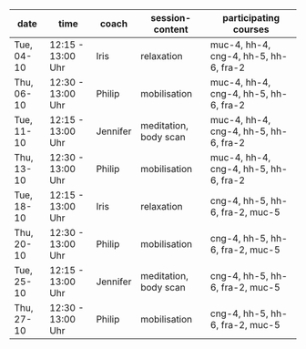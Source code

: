 | date       | time              | coach     | session-content       | participating courses                 |
| ---------- | ----------------- | --------- | --------------------- | ------------------------------------- |
| Tue, 04-10 | 12:15 - 13:00 Uhr | Iris      | relaxation            | muc-4, hh-4, cng-4, hh-5, hh-6, fra-2 |
| Thu, 06-10 | 12:30 - 13:00 Uhr | Philip    | mobilisation          | muc-4, hh-4, cng-4, hh-5, hh-6, fra-2 |
| Tue, 11-10 | 12:15 - 13:00 Uhr | Jennifer | meditation, body scan | muc-4, hh-4, cng-4, hh-5, hh-6, fra-2 |
| Thu, 13-10 | 12:30 - 13:00 Uhr | Philip    | mobilisation          | muc-4, hh-4, cng-4, hh-5, hh-6, fra-2 |
| Tue, 18-10 | 12:15 - 13:00 Uhr | Iris      | relaxation            | cng-4, hh-5, hh-6, fra-2, muc-5       |
| Thu, 20-10 | 12:30 - 13:00 Uhr | Philip    | mobilisation          | cng-4, hh-5, hh-6, fra-2, muc-5       |
| Tue, 25-10 | 12:15 - 13:00 Uhr | Jennifer | meditation, body scan | cng-4, hh-5, hh-6, fra-2, muc-5       |
| Thu, 27-10 | 12:30 - 13:00 Uhr | Philip    | mobilisation          | cng-4, hh-5, hh-6, fra-2, muc-5       |
